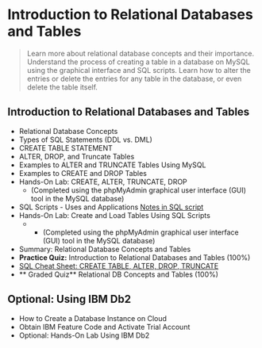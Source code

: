 # Introduction to Relational Databases and Tables
> Learn more about relational database concepts and their importance. Understand the process of creating a table in a database on MySQL using the graphical interface and SQL scripts. Learn how to alter the entries or delete the entries for any table in the database, or even delete the table itself.
## Introduction to Relational Databases and Tables
- Relational Database Concepts
- Types of SQL Statements (DDL vs. DML)
- CREATE TABLE STATEMENT
- ALTER, DROP, and Truncate Tables
- Examples to ALTER and TRUNCATE Tables Using MySQL
- Examples to CREATE and DROP Tables
- Hands-On Lab: CREATE, ALTER, TRUNCATE, DROP
    - (Completed using the phpMyAdmin graphical user interface (GUI) tool in the MySQL database)
- SQL Scripts - Uses and Applications [Notes in SQL script](https://github.com/KailaniBailey/IBM-Data-Science-Professional-Certificate/blob/main/06.%20Databases%20and%20SQL%20for%20Data%20Science%20with%20Python/Week%202:%20Introduction%20to%20Relational%20Databses%20and%20Tables/Sample-Script.sql)
- Hands-On Lab: Create and Load Tables Using SQL Scripts
    - - (Completed using the phpMyAdmin graphical user interface (GUI) tool in the MySQL database)
- Summary: Relational Database Concepts and Tables
- **Practice Quiz:** Introduction to Relational Databases and Tables (100%)
- [SQL Cheat Sheet: CREATE TABLE, ALTER, DROP, TRUNCATE](https://github.com/KailaniBailey/IBM-Data-Science-Professional-Certificate/blob/main/06.%20Databases%20and%20SQL%20for%20Data%20Science%20with%20Python/Week%202%3A%20Introduction%20to%20Relational%20Databses%20and%20Tables/SQL-Cheat-Sheet-Week2.pdf)
- ** Graded Quiz** Relational DB Concepts and Tables (100%)
## Optional: Using IBM Db2
- How to Create a Database Instance on Cloud
- Obtain IBM Feature Code and Activate Trial Account
- Optional: Hands-On Lab Using IBM Db2
